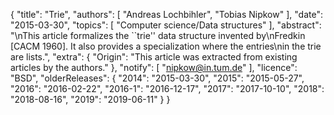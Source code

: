 {
    "title": "Trie",
    "authors": [
        "Andreas Lochbihler",
        "Tobias Nipkow"
    ],
    "date": "2015-03-30",
    "topics": [
        "Computer science/Data structures"
    ],
    "abstract": "\nThis article formalizes the ``trie'' data structure invented by\nFredkin [CACM 1960]. It also provides a specialization where the entries\nin the trie are lists.",
    "extra": {
        "Origin": "This article was extracted from existing articles by the authors."
    },
    "notify": [
        "nipkow@in.tum.de"
    ],
    "licence": "BSD",
    "olderReleases": {
        "2014": "2015-03-30",
        "2015": "2015-05-27",
        "2016": "2016-02-22",
        "2016-1": "2016-12-17",
        "2017": "2017-10-10",
        "2018": "2018-08-16",
        "2019": "2019-06-11"
    }
}